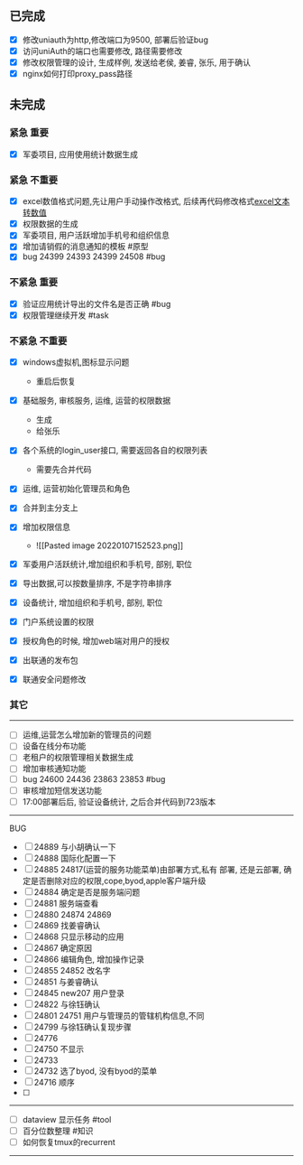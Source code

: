 
## 已完成
- [x] 修改uniauth为http,修改端口为9500, 部署后验证bug
- [x] 访问uniAuth的端口也需要修改, 路径需要修改
- [x] 修改权限管理的设计, 生成样例, 发送给老侯, 姜睿, 张乐, 用于确认
- [x]  nginx如何打印proxy_pass路径
## 未完成
### 紧急 重要
- [x] 军委项目, 应用使用统计数据生成
### 紧急 不重要
- [x] excel数值格式问题,先让用户手动操作改格式, 后续再代码修改格式[excel文本转数值](https://zh-cn.extendoffice.com/excel/formulas/excel-convert-text-to-number.html)
- [x] 权限数据的生成
- [x] 军委项目, 用户活跃增加手机号和组织信息
- [x] 增加请销假的消息通知的模板 #原型
- [x] bug 24399 24393 24399 24508 #bug

### 不紧急 重要
- [x] 验证应用统计导出的文件名是否正确 #bug 
- [x] 权限管理继续开发 #task
### 不紧急 不重要
- [x] windows虚拟机,图标显示问题
	- 重启后恢复


- [x] 基础服务, 审核服务, 运维, 运营的权限数据
	- 生成
	- 给张乐
- [x] 各个系统的login_user接口, 需要返回各自的权限列表
	- 需要先合并代码
- [x] 运维, 运营初始化管理员和角色
- [x] 合并到主分支上
- [x] 增加权限信息
	- ![[Pasted image 20220107152523.png]]


- [x] 军委用户活跃统计,增加组织和手机号, 部别, 职位
- [x] 导出数据,可以按数量排序, 不是字符串排序
- [x] 设备统计, 增加组织和手机号, 部别, 职位

- [x] 门户系统设置的权限
- [x] 授权角色的时候, 增加web端对用户的授权
- [x] 出联通的发布包
- [x] 联通安全问题修改
### 其它
---------
- [ ] 运维,运营怎么增加新的管理员的问题
- [ ] 设备在线分布功能
- [ ] 老租户的权限管理相关数据生成
- [ ] 增加审核通知功能
- [ ] bug 24600 24436  23863 23853  #bug 
- [ ] 审核增加短信发送功能
- [ ] 17:00部署后后, 验证设备统计, 之后合并代码到723版本

-----------
BUG 
- [ ] 24889 与小胡确认一下
- [ ] 24888 国际化配置一下
- [ ] 24885 24817(运营的服务功能菜单)由部署方式,私有 部署, 还是云部署, 确定是否删除对应的权限,cope,byod,apple客户端升级
- [ ] 24884 确定是否是服务端问题
- [ ] 24881 服务端查看
- [ ] 24880 24874 24869
- [ ] 24869 找姜睿确认
- [ ] 24868 只显示移动的应用
- [ ] 24867 确定原因
- [ ] 24866 编辑角色, 增加操作记录
- [ ] 24855 24852 改名字
- [ ] 24851 与姜睿确认
- [ ] 24845 new207 用户登录
- [ ] 24822 与徐钰确认
- [ ] 24801 24751 用户与管理员的管辖机构信息,不同
- [ ] 24799 与徐钰确认复现步骤
- [ ] 24776
- [ ] 24750 不显示
- [ ] 24733
- [ ] 24732 选了byod, 没有byod的菜单
- [ ] 24716 顺序
- [ ] 

----------------------------------------------
- [ ] dataview 显示任务 #tool
- [ ] 百分位数整理 #知识
- [ ] 如何恢复tmux的recurrent
----------------------------------------------